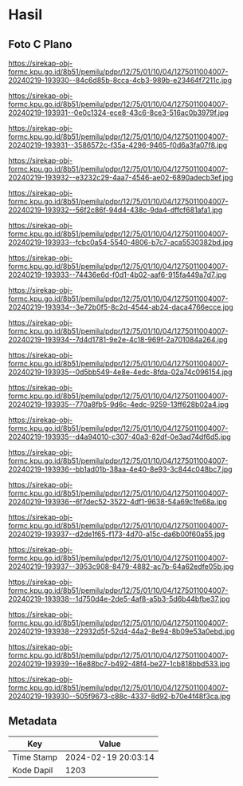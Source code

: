 # Hasil

## Foto C Plano

https://sirekap-obj-formc.kpu.go.id/8b51/pemilu/pdpr/12/75/01/10/04/1275011004007-20240219-193930--84c6d85b-8cca-4cb3-989b-e23464f7211c.jpg

https://sirekap-obj-formc.kpu.go.id/8b51/pemilu/pdpr/12/75/01/10/04/1275011004007-20240219-193931--0e0c1324-ece8-43c6-8ce3-516ac0b3979f.jpg

https://sirekap-obj-formc.kpu.go.id/8b51/pemilu/pdpr/12/75/01/10/04/1275011004007-20240219-193931--3586572c-f35a-4296-9465-f0d6a3fa07f8.jpg

https://sirekap-obj-formc.kpu.go.id/8b51/pemilu/pdpr/12/75/01/10/04/1275011004007-20240219-193932--e3232c29-4aa7-4546-ae02-6890adecb3ef.jpg

https://sirekap-obj-formc.kpu.go.id/8b51/pemilu/pdpr/12/75/01/10/04/1275011004007-20240219-193932--56f2c86f-94d4-438c-9da4-dffcf681afa1.jpg

https://sirekap-obj-formc.kpu.go.id/8b51/pemilu/pdpr/12/75/01/10/04/1275011004007-20240219-193933--fcbc0a54-5540-4806-b7c7-aca5530382bd.jpg

https://sirekap-obj-formc.kpu.go.id/8b51/pemilu/pdpr/12/75/01/10/04/1275011004007-20240219-193933--74436e6d-f0d1-4b02-aaf6-915fa449a7d7.jpg

https://sirekap-obj-formc.kpu.go.id/8b51/pemilu/pdpr/12/75/01/10/04/1275011004007-20240219-193934--3e72b0f5-8c2d-4544-ab24-daca4766ecce.jpg

https://sirekap-obj-formc.kpu.go.id/8b51/pemilu/pdpr/12/75/01/10/04/1275011004007-20240219-193934--7d4d1781-9e2e-4c18-969f-2a701084a264.jpg

https://sirekap-obj-formc.kpu.go.id/8b51/pemilu/pdpr/12/75/01/10/04/1275011004007-20240219-193935--0d5bb549-4e8e-4edc-8fda-02a74c096154.jpg

https://sirekap-obj-formc.kpu.go.id/8b51/pemilu/pdpr/12/75/01/10/04/1275011004007-20240219-193935--770a8fb5-9d6c-4edc-9259-13ff628b02a4.jpg

https://sirekap-obj-formc.kpu.go.id/8b51/pemilu/pdpr/12/75/01/10/04/1275011004007-20240219-193935--d4a94010-c307-40a3-82df-0e3ad74df6d5.jpg

https://sirekap-obj-formc.kpu.go.id/8b51/pemilu/pdpr/12/75/01/10/04/1275011004007-20240219-193936--bb1ad01b-38aa-4e40-8e93-3c844c048bc7.jpg

https://sirekap-obj-formc.kpu.go.id/8b51/pemilu/pdpr/12/75/01/10/04/1275011004007-20240219-193936--6f7dec52-3522-4df1-9638-54a69c1fe68a.jpg

https://sirekap-obj-formc.kpu.go.id/8b51/pemilu/pdpr/12/75/01/10/04/1275011004007-20240219-193937--d2de1f65-f173-4d70-a15c-da6b00f60a55.jpg

https://sirekap-obj-formc.kpu.go.id/8b51/pemilu/pdpr/12/75/01/10/04/1275011004007-20240219-193937--3953c908-8479-4882-ac7b-64a62edfe05b.jpg

https://sirekap-obj-formc.kpu.go.id/8b51/pemilu/pdpr/12/75/01/10/04/1275011004007-20240219-193938--1d750d4e-2de5-4af8-a5b3-5d6b44bfbe37.jpg

https://sirekap-obj-formc.kpu.go.id/8b51/pemilu/pdpr/12/75/01/10/04/1275011004007-20240219-193938--22932d5f-52d4-44a2-8e94-8b09e53a0ebd.jpg

https://sirekap-obj-formc.kpu.go.id/8b51/pemilu/pdpr/12/75/01/10/04/1275011004007-20240219-193939--16e88bc7-b492-48f4-be27-1cb818bbd533.jpg

https://sirekap-obj-formc.kpu.go.id/8b51/pemilu/pdpr/12/75/01/10/04/1275011004007-20240219-193930--505f9673-c88c-4337-8d92-b70e4f48f3ca.jpg


## Metadata

| Key        | Value               |
| ---------- | ------------------- |
| Time Stamp | 2024-02-19 20:03:14 |
| Kode Dapil | 1203                |



